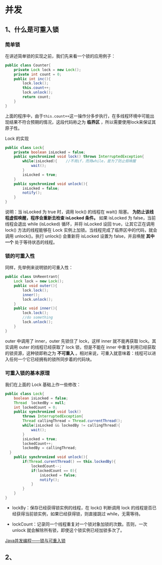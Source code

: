 # 并发

## 1、什么是可重入锁

### 简单锁

在讲述简单锁的实现之前，我们先来看一个锁的应用例子：

```java
public class Counter{
    private Lock lock = new Lock();
    private int count = 0;
    public int inc(){
        lock.lock();
        this.count++;
        lock.unlock();
        return count;
    }
}
```

上面的程序中，由于`this.count++`这一操作分多步执行，在多线程环境中可能出现结果不符合预期的情况，这段代码称之为 **临界区** ，所以需要使用lock来保证其原子性。

Lock 的实现

```java
public class Lock{
    private boolean isLocked = false;
    public synchronized void lock() throws InterruptedException{
        while(isLocked){    //不用if，而用while，是为了防止假唤醒
            wait();
        }
        isLocked = true;
    }
    public synchronized void unlock(){
        isLocked = false;
        notify();
    }
}
```

说明：当 isLocked 为 true 时，调用 lock() 的线程在 wait() 阻塞。 **为防止该线程虚假唤醒，程序会重新去检查 isLocked 条件。** 如果 isLocked 为 false，当前线程会退出 while (isLocked) 循环，并将 isLocked 设回 true，让其它正在调用 lock() 方法的线程能够在 Lock 实例上加锁。当线程完成了临界区中的代码，就会调用 unlock()。执行 unlock() 会重新将 isLocked 设置为 false，并且唤醒 **其中一个** 处于等待状态的线程。

### 锁的可重入性

同样，先举例来说明锁的可重入性：

```java
public class UnReentrant{
    Lock lock = new Lock();
    public void outer(){
        lock.lock();
        inner();
        lock.unlock();
    }
    public void inner(){
        lock.lock();
        //do something
        lock.unlock();
    }
}
```

outer 中调用了 inner，outer 先锁住了 lock，这样 inner 就不能再获取 lock。其实调用 outer 的线程已经获取了 lock 锁，但是不能在 inner 中重复利用已经获取的锁资源，这种锁即称之为 **不可重入** 。相对来说，可重入就意味着：线程可以进入任何一个它已经拥有的锁所同步着的代码块。

### 可重入锁的基本原理

我们在上面的 Lock 基础上作一些修改：

```java
public class Lock{
    boolean isLocked = false;
    Thread  lockedBy = null;
    int lockedCount = 0;
    public synchronized void lock()
        throws InterruptedException{
        Thread callingThread = Thread.currentThread();
        while(isLocked && lockedBy != callingThread){
            wait();
        }
        isLocked = true;
        lockedCount++;
        lockedBy = callingThread;
  }
    public synchronized void unlock(){
        if(Thread.curentThread() == this.lockedBy){
            lockedCount--;
            if(lockedCount == 0){
                isLocked = false;
                notify();
            }
        }
    }
}
```

- lockBy：保存已经获得锁实例的线程，在 lock() 判断调用 lock 的线程是否已经获得当前锁实例，如果已经获得锁，则直接跳过 while，无需等待。

- lockCount：记录同一个线程重复对一个锁对象加锁的次数。否则，一次 unlock 就会解除所有锁，即使这个锁实例已经加锁多次了。

[Java并发编程——锁与可重入锁](https://www.jianshu.com/p/007bd7029faf)

## 2、